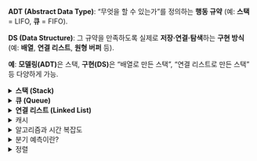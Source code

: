 <strong>ADT (Abstract Data Type)</strong>: “무엇을 할 수 있는가”를 정의하는 <strong>행동 규약</strong> (예: <strong>스택</strong> = LIFO, <strong>큐</strong> = FIFO).

<strong>DS (Data Structure)</strong>: 그 규약을 만족하도록 실제로 <strong>저장·연결·탐색</strong>하는 <strong>구현 방식</strong> (예: <strong>배열</strong>, <strong>연결 리스트</strong>, <strong>원형 버퍼</strong> 등).

<strong>예</strong>: <strong>모델링(ADT)</strong>은 스택, <strong>구현(DS)</strong>은 “배열로 만든 스택”, “연결 리스트로 만든 스택” 등 다양하게 가능.

<details> <summary><strong>스택 (Stack)</strong></summary>

## 정의(ADT)

- <strong>LIFO(후입선출)</strong> 규칙을 가지는 선형 자료구조.

- 한쪽 끝에서만 삽입/삭제가 일어남.

- 최근 원소를 가리키는 멤버 top을 가짐(필드).

## 특징

- 입력·삭제 모두 <strong>한 방향</strong>에서 수행.

- <strong>pop( )</strong> 후 <strong>top</strong>은 <strong>그 직전 원소</strong>를 가리킴.

- <strong>배열/연결 리스트</strong> 등 여러 DS로 구현 가능.

## 대표 연산(메서드)

- `push(x)`: 맨 위에 삽입
- `pop()`: 맨 위 원소 제거+반환  
  ( 요소를 꺼내며 제거하는 연산, 자료구조마다 위치는 다름)

- `top()/peek()`: 맨 위 원소 조회
- `empty()`: 자료구조가 비어 있는지 확인
- `size()`: 자료구조에 들어 있는 요소의 개수를 반환

## 오류 케이스

- <strong>Underflow</strong>: 빈 스택에서 <code>pop</code>/<code>top</code>.

- <strong>Overflow</strong>: 고정 용량에서 한도를 초과한 <code>push</code>.

## 구현방식

- <strong>동적 배열</strong>: 캐시 친화적

- <strong>연결 리스트</strong>: 중간 조작 유리

## <strong>캐시 친화적인 이유</strong>:

CPU는 읽을 때 인접 메모리 블록까지 <strong>프리패치</strong>해 연속 접근이 빠름.

따라서 메모리 상에서 연속된 공간을 차지하는 동적 배열은  
지역성이 캐시 효율이 더 좋음

## 활용 예시

- 브라우저 <strong>뒤로가기</strong>
- <strong>실행 취소(Undo)</strong>
- <strong>후위 표기식 계산</strong>
- <strong>호출 스택</strong>

## Big-O

<strong>Push / Pop / Top</strong>: 평균 <strong>O(1)</strong>.

</details>
<details> <summary><strong>큐 (Queue)</strong></summary>

## 정의(ADT)

- <strong>FIFO(선입선출)</strong> 규칙을 가지는 선형 자료구조.

- 뒤(<strong>rear</strong>)로 삽입, 앞(<strong>front</strong>)에서 삭제 — <strong>입·출력 위치 분리</strong>.

## 특징

- <strong>front</strong>: 삭제/조회가 일어나는 위치(맨 앞).

- <strong>rear</strong>: 삽입이 일어나는 위치(맨 뒤).

- 먼저 들어온 데이터가 먼저 나가는 <strong>대기 행렬</strong>.

- <strong>배열 / 연결 리스트</strong> 등 여러 DS로 구현 가능.

## 대표 연산(메서드)

- <strong>`enqueue(x)`</strong>: 뒤(<strong>rear/back</strong>)에 삽입.

- <strong>`dequeue()`</strong>: 앞(<strong>front</strong>)에서 제거+반환.

- <strong>`front()` / `peek()`</strong>: 가장 앞 요소 조회(보존).

- <strong>`empty()`</strong>: 공백 여부

- <strong>`size()`</strong>()요소 수 확인.

## 오류 케이스

- <strong>Underflow</strong>: 빈 큐에서 <code>dequeue</code>.

- <strong>Overflow</strong>: 고정 용량에서 한도를 초과한 <code>enqueue</code>.

## 구현방식

### 단순 배열

- 구현이 간단함
- 인덱스가 정적으로 관리되어 인덱스 활용이 제한적  
  (front와 rear가 오직 증가만 하기 때문에 `dequeue` 연산으로 제거된 인덱스 재사용 불가)

  → <strong>원형 큐</strong>로 보완해 빈 칸을 재활용.

### 원형 큐

- rear와 front를 모듈러 연산(%, mod)으로 관리하여  
  인덱스가 순환하는 구조의 큐

- 인덱스 갱신:  
  rear = `(rear + 1) % capacity`  
  front = `(front + 1) % capacity`

- 크기 계산(현재 원소 개수):  
  size = `(rear - front + capacity) % capacity`

- isEmpty:  
  `size == 0`  
  `rear == front`

- isFull:  
  `size == capacity - 1`  
  `(rear+1) % capacity == front`

  rear == front가 empty와 full을 동시에 충족하므로  
  full인 경우 capacity - 1을 기준으로 삼아 관리하거나  
  size의 값을 추적하는 변수를 따로 관리해야함

### 연결 리스트

<strong>장점</strong>

- 삽입 / 삭제 성능이 좋음 - 데이터 이동이 없음  
  (배열은 원소 제거시 뒤의 원소를 한칸씩 땡겨야함)
- 확장 시 리사이즈 불필요 - 노드 단위 동적 할당  
  (배열은 확장 시 더 큰 배열 생성 + 원소 복사 과정을 거침)
- 배열의 크기를 유연하게 바꿀 수 있어 데이터 개수가 예측 불가능할 때 좋음

<strong>단점</strong>

- 구현이 비교적 복잡함
- 캐시 효율 낮음 - 비연속 메모리
- 메모리 효율 낮음 - 각 노드마다 포인터(next / prev) 저장

## 활용 예

<strong>프로세스 스케줄링</strong>, <strong>윈도우 메시지 큐</strong>.

<strong>캐시/파이프라인</strong>, <strong>BFS</strong>.

## Big-O

<strong>Enqueue / Dequeue / Front</strong>: <strong>O(1)</strong> (원형 배열/연결 리스트 기준).

</details>

<details> <summary><strong>연결 리스트 (Linked List)</strong></summary>

## 정의(ADT)

노드들이 포인터(next[, prev])로 연결된 선형 자료구조.  
배열처럼 연속된 메모리 블록이 아니라, 포인터로 서로 연결되어 있음.

## 구현(DS)

- 단일(Singly): next만

- 이중(Doubly): prev/next 모두

- 원형(Circular): tail.next === head

## 대표 연산

### 삽입 (Insertion)

- 어느 위치에든 새 노드 삽입
- 앞(head)이나 뒤(tail), 노드 사이 등.

### 삭제 (Deletion)

- 특정 위치의 노드 삭제
- 최소한 pop은 필수

### 탐색/순회 (Traversal / Search)

- 특정 값 x를 가진 노드 탐색 (선형 검색)

- 순회(반복자 제공)

### 접근 (Access)

- 특정 위치 노드 값 반환

인덱스 임의 접근은 불가하므로, 특정 지점부터 하나씩 순차적으로 접근해야함

## 특징

- 인덱스 기반 접근 불가능 → 배열보다 검색이 느림

- 배열과 달리 연속 메모리 불필요 → 크기 변경에 유연

- 포인터 저장 오버헤드 발생 → 메모리 효율에 안좋음

- 캐시 친화성 낮음 (비연속 메모리로 인해 약한 지역성)

## 오류 케이스

- 잘못된 포인터 참조: 삭제된 노드 사용 시 런타임 오류

- 메모리 누수: 삭제 시 prev/next 절연(null) 처리 안 할 경우

- 경계 처리: 빈 리스트, head/tail 삭제 시 특별 처리 필요

{ value, next[, prev] }

## 단일 리스트

- 한 방향(next)만 연결 → 구현 단순, 메모리 효율적

- 역방향 탐색 불가

## 이중 리스트

- 양방향(prev/next) 연결 → 앞뒤 탐색·삭제 유리

- 불변식 유지 필요:  
  `x.next.prev === x`  
  `x.prev.next === x`

- 메모리 오버헤드 증가(prev 추가)

## 원형 리스트

- `tail.next === head`: 원형 구조

- sentinel(더미 노드) 또는 size 필드를 두어
  empty / full 상태 판별 및 경계 단순화

## 활용 예

- LRU 캐시: 해시 + 이중 리스트 조합

- 라운드 로빈 스케줄링: 원형 리스트

- 갤러리/Alt+Tab 전환: 순환적 탐색 구조

## Big-O

- 탐색: O(n)

- 삽입/삭제(노드 참조 기반): O(1)

- front/back 삽입/삭제: O(1) (head/tail 참조 유지 시)

## 배열 vs 리스트

배열: 인덱스 기반 랜덤 접근 O(1), 중간 삽입/삭제 O(n)

리스트: 중간 삽입/삭제 O(1) (참조노드 필요), 탐색 O(n)

선택 기준: “빠른 읽기” vs “삽입/삭제 빈도”

</details>

<details><summary>캐시</summary>

## 정의

원본보다 지연시간이 낮고(더 “가까운”) 빠른 계층에  
데이터의 복사본을 임시 저장해 재접근을 빠르게 하는 메커니즘.

## 키워드

- 정본이 아님(사본 또는 파생물)
- 원본 경로보다 더 빠른 접근
- 재구성 가능

## 캐시 오염

### 정의

유용한 데이터 대신 불필요한 데이터들이 캐시를 차지해 캐시 성능을 떨어뜨리는 현상.

재사용률이 높은 데이터만 캐시에 저장하도록 캐시 전략을 설정해야함

## 정책

### 빠른 조합(현업에서 자주 쓰는 세트)

API 응답 캐시: Cache-aside + TTL + LRU + singleflight + negative cache

카탈로그/상품: Read-through + 이벤트 무효화 + 버전 키 + Stale-while-revalidate

쓰기 많은 랭킹/카운터: Write-back(+주기적 flush) + TinyLFU(Admission) + 샤딩

### 접근 패턴(읽기/쓰기 전략)

- Cache-aside(=Lazy loading):  
  앱이 캐시 우선 조회  
  캐시 미스 → 원본에서 가져와 캐시에 넣고 반환.  
  단순하고 범용적, 쓰기 · 무효화를 직접 관리해야 함.

- Read-through:  
  앱은 캐시만 호출  
  캐시 미스 → 알아서 원본을 조회해 캐시를 채움.  
  캐시 / 미들웨어에 읽기 경로를 위임하고 싶을 때 적합.

- Write-through:  
  쓰기 요청을 캐시와 원본 모두에 즉시 반영.  
  일관성 관리는 쉽지만 쓰기 성능 이득은 제한적.

- Write-back(=Write-behind):  
  캐시에만 기록 후, 원본은 배치/비동기로 반영.  
  쓰기 성능↑, 장애 시 유실 방지(큐/로그/재시도) 필수.

- Write-around:  
  쓰기는 원본만 갱신, 읽을 때 필요해지면 캐시에 적재.
  일시성 · 단발성 데이터로 캐시 오염 방지.

### 만료·무효화(신선도 정책)

- TTL/Absolute Expiration:  
  저장 시점 기준 고정 만료시간 설정.  
  업데이트 빈도가 낮거나, 약간의 오래된(stale) 값이 허용될 때 사용.

- Sliding Expiration:  
  접근할 때마다 만료시간 연장.  
   자주 쓰는 항목을 오래 유지하고 싶을 때 사용.

- Explicit Invalidation:  
  이벤트 발생 시 지정 키(키/프리픽스/태그)를 즉시 무효화.
  상품가격/게시글 수정 등 변경 즉시 반영해야 할 때 사용.

- Revalidation(검증 후 재사용):  
  원본 변경 여부에 따라 캐시 갱신을 결정.
  원본 부하/전송 비용을 최소화하며 신선도 보장.

- Stale-while-revalidate / Stale-on-error:  
  오래된(stale) 값을 즉시 반환.  
  백그라운드에서 새로고침 / 원본 장애 시 낡은 값 임시 허용.  
  사용자 지연 최소화 + 안정성 향상.

### 교체(Eviction) 정책

- LRU:  
  가장 오래 쓰이지 않은 항목부터 제거.  
  시간 지역성에 강함.

- LFU / TinyLFU:  
  사용 빈도가 낮은 항목 제거.  
  핫 키가 뚜렷하고, 대형 일회성 응답 많은 환경에 적합.

- FIFO / CLOCK / SLRU / ARC:  
  메모리·패턴·구현 난이도에 따라 대안 선택.

### 적재·사전채움(Admission/Prefetch)

- Admission(입장 규칙):  
  크기·비용·빈도 기준으로 캐싱 여부를 결정.  
  한 번 쓰고 버리는 대형 응답으로 인한 캐시 오염 방지.

- Prefetch/Pre-warm:  
  배포/스파이크 전 선적재, 시퀀스 다음 페이지 미리 채움.
  콜드스타트·초기 지연 완화.

- Negative Caching:  
  “존재하지 않음/404/빈 결과”를 짧게 캐시.
  불필요한 원본 조회 폭주 방지.

### 일관성·동기화(Consistency/Cohere­ncy)

- Write-through / Read-your-writes 보장: 같은 클라이언트가 바로 쓴 값을 곧바로 읽게.

- Event-driven Invalidation: DB 변경 이벤트→캐시 무효화(메시지 버스/PubSub).

- 버전 키/해시 키: product:{id}:v{version} 처럼 키에 버전을 포함.
  정확성↑, 키 회전으로 안전한 롤아웃.

### 다층·분산 설계

- L1/L2 캐시: 프로세스 내(in-memory) → 분산 캐시(Redis/Memcached) → CDN/프록시.
  핫 데이터는 가까운 곳(L1)에서 초저지연, L2로 공유률↑.

- 샤딩/Consistent Hashing: 키 분산으로 확장성·평형 유지.

- 복제(Replication): 가용성↑, 읽기 스케일링. 정합성 규칙을 명확히.

7. 폭주·장애 대응

- Stampede 방지: 단일 비행(singleflight)/뮤텍스로 동일 키 동시 재생성 차단.

- Jittered TTL / Probabilistic Early Expiration: 만료 시점 분산.

- Circuit Breaker / Backoff: 원본 장애 시 연쇄 실패 차단, 점진적 복구.
</details>

<details><summary>알고리즘과 시간 복잡도</summary>

## 정의

- 알고리즘 분석: 알고리즘이 소모하는 자원(시간·메모리)을 분석하는 것

- 시간 복잡도: 속도 관점
- 공간 복잡도: 메모리 사용량 관점

알고리즘을 시간과 공간의 관점에서 분석하며  
일반적으로 시간에 초점을 두어 평가함.

실행시간은 실행환경에 따라 달라지므로, 연산 횟수 증가율을 기준으로 분석함.

점근적 표기법을 사용하여 입력 크기(n)가 커질 때의 증가율을 표현

## 점근적 표기법

실행 시간이나 메모리 사용량을 T(n)으로 두고(입력 크기
n에 대한 함수),  
n→∞일 때의 증가율을 Big-O, Ω, Θ로 표현.

### 종류

### 2) 세 가지 점근적 표기법

- Big-O (O) — 상한 (최악/증가율 최대치)
  최악의 경우, 가장 느린 경우를 의미  
  예: 삽입 정렬은 O(n²) = 가장 느린 경우에 n²

- Big-Ω (Ω) — 하한 (최소 보장)
  최선의 경우, 가장 빠른 경우를 의미  
  예: 삽입 정렬은 Ω(n) = 가장 빠를 경우에 n

- Big-Θ (Θ) — 상하한 동일
  최선과 최악이 같아, 실제 성능이 일정한 경우
  예: 이분 탐색은 Θ(log n) = 성능이 일정함

- 그외에도 Little-o, Little-ω 등이 있음

## 주요 복잡도

### O(1) — 상수 시간

- 입력 크기 `n`과 무관하게 일정한 수행 시간
- 예시: 배열 인덱스로 접근 `arr[i]`
- 그래프: 평평한 선

### O(log n) — 로그 시간

- 입력 크기를 절반씩 줄이는 과정
- 예시: 이분 탐색, 균형 이진트리 탐색
- 특징: `n`이 2배 → 연산 횟수는 1 증가

### O(n) — 선형 시간

- 입력 크기에 비례
- 예시: 배열 전체 순회, 선형 탐색
- 특징: 입력 2배 → 수행 시간도 2배

### O(n log n) — 로그-선형 시간

- 선형 반복 + 로그 단계 결합
- 예시: 퀵/머지/힙 정렬
- 특징: `O(n²)`보다는 훨씬 작음

### O(n²) — 이차 시간

- 중첩 반복문에서 발생
- 예시: 버블 정렬, 삽입 정렬, 플로이드-워셜
- 특징: `n=1000 → 1,000,000 연산`

### O(2^n) — 지수 시간

- 입력 1 증가 → 연산량 2배
- 예시: 부분집합 탐색, 피보나치 재귀
- 특징: `n=30` → 수억 단위 연산

### O(n!) — 팩토리얼 시간

- 가능한 모든 순서 탐색
- 예시: 외판원 문제 완전탐색, 순열 생성
- 특징: `n=20` → 2.4조 연산

### 그 외

- **O(√n)**: 약수 찾기
- **O(log log n)**: 로그를 반복 적용하는 경우
- **O(α(n))**: inverse Ackermann 함수, 거의 상수

## 분할상환(Armortized) 복잡도

- 알고리즘의 여러 연산을 묶어 평균화 하는 분석 기법.
- 알고리즘의 성능에 영향을 미치는 다른 요인들을 전부 고려함.
- 각 연산의 평균 수행성능을 보장함.

## 보완/추가 개념

### 실제 체감 차이

- 작은 입력에서는 O(n²) 정렬이 더 빠를 수 있음 (상수항·구현 단순성)
- 실무에서는 하이브리드 정렬 사용 (팀소트, 인트로소트)

</details>

<details><summary> 분기 예측이란?</summary>

## 분기 예측이란?

CPU는 파이프라인 방식으로 “앞으로 실행할 명령어”를 미리 가져와서 준비함.  
if (a > b) 같은 조건문(분기)이 나오면, 결과를 모른 채로 실행해야 함.

그래서 CPU가 결과를 예상하여 명령어를 미리 준비함.

예상이 맞으면 그대로 진행하지만, 예상이 틀리면 준비한 명령어들을 버리고 다시 로드해야함.  
→ 큰 성능 손해가 발생

## 대안

- 조건문 없는 스왑 기법 (branchless swap):  
  조건문을 연산으로 대체해, 항상 같은 실행 경로를 밟게 만드는 방법.

- 정렬 네트워크(sorting network):  
  분기 대신 고정된 비교·교환 패턴으로 동작

- 데이터 정렬 전처리:  
  입력이 거의 정렬돼 있다면 분기 예측 성공률이 높아짐.

</details>

<details><summary>정렬</summary>
<details><summary>버블 정렬 (Bubble Sort)</summary>

## 요약

- 원리: 인접한 두 원소를 비교하여 스왑

- 특징: 비교 기반, 안정적, 제자리, 구현 단순

- 복잡도: 평균/최악 O(n²), 최선 O(n)(조기 종료)

- 활용도: 다른 정렬 사용 추천

## 원리

인접한 두 원소를 비교하여 순서가 잘못되면 스왑하는 비교 기반 정렬

한 번의 패스(전체 순회)가 끝나면 가장 큰 값이 맨 뒤에 고정됨(오름차순 기준)

## 시간·공간·속성

- 시간 복잡도:  
  평균/최악 O(n²), 최선 O(n)(조기 종료 적용 시)

- 공간 복잡도:  
  O(1) (제자리 정렬, in-place)

- 안정성: 안정적(동일 값의 상대 순서 보존)

- 실행 특성: 스왑 횟수가 많아 실제 체감 속도가 느린 편

## 활용처

- 개념 학습: 비교·스왑·패스 개념 설명에 적합

- 거의 정렬된 데이터: 조기 종료가 자주 발생하는 경우

- 작은 입력: 원소 수가 매우 작을 때 간단 구현/시연용

## 한계

- 스왑 비용이 큰 환경에서 특히 비효율적 (데이터 단위의 크기가 큰 경우)

- 입력이 조금만 커져도 O(n²)로 급격히 느려짐 (실 사용 X)

- 동일 난이도라면 삽입 정렬또는 선택 정렬이 더 실용적임

포인터만 변경하는 링크드 리스트의 경우, 스왑 비용은 적지만  
요소에 접근하기 위해 순회하는 비용이 커져서 여전히 비효율적임

## 최적화 로직

- 조기 종료(Early Stopping)
  한 패스 동안 스왑이 없으면 즉시 종료  
  → 최선 O(n) 가능

- 비교 범위 축소(lastSwap 기법)  
  마지막으로 스왑된 위치 이후는 정렬 완료  
  다음 패스에서 해당 인덱스까지만 비교

- 꼬리 구간 생략(고정된 뒤쪽 무시)  
  패스 종료 시 마지막 원소의 위치가 확정되므로,  
  비교 범위를 1씩 줄이는 고정 규칙 적용.

- Cocktail Shaker, Comb, Odd-Even 등 변형이 있음

## 비용 모델(메모리·캐시·분기)

- 메모리: 버블은 스왑 중심 → 쓰기 연산량 많음(스왑당 3회 대입)

- 캐시: 선형 스캔(연속된 인접 원소만 접근)이라 비교 지역성은 좋음

- 분기 예측: 비교-스왑 분기(조건문)가 많아 예측 실패 비용이 누적됨

</details>

<details><summary>선택 정렬 (Selection Sort)</summary>

## 요약

- 원리: 최솟값을 선택해 현재 위치(i)와 스왑

- 복잡도: 비교는 항상 O(n²), 스왑은 최대 n-1

- 성질: 제자리, 불안정, 구현 단순

- 활용도: 쓰기 비용이 매우 큰 환경에서 고려할만함

## 원리

현재 위치 i에서 이후 구간의 최솟값을 찾아  
i와 교환하는 과정을 반복하는 비교 기반 정렬.  
(i = 0 → n-1까지)

한 번의 패스가 끝나면 가장 작은 값이 앞쪽으로 확정됨(오름차순 기준).

## 시간·공간·속성

- 시간 복잡도:
  비교 횟수 ≈ n(n-1)/2 → 최선/평균/최악 모두 O(n²)
  스왑 횟수 ≤ n-1(한 패스에 최대 1회)

- 공간 복잡도:
  O(1) (제자리 정렬, in-place)

- 안정성:
  불안정 정렬(동일 값의 상대 순서가 깨질 수 있음)

## 실행 특성:

비교는 많고, 쓰기(스왑)가 적음 → “쓰기 비용이 비싼 환경”에 적합

## 활용처

- 쓰기 비용이 큰 경우: 데이터 단위가 커 복사 비용이 큰 경우  
  (그래도 n log n 정렬보다는 안좋음)

- 작은 입력: 원소 수가 매우 적은 경우

- 개념 학습: 선택·교환 개념 설명에 용이

## 한계

- 거의 정렬된 경우에도 비교가 줄지 않음

- 대규모 데이터 비적합: O(n log n) 계열(퀵/머지/힙) 대비 현저히 느림

연결 리스트에 적용하면 포인터만 바꿔 스왑 비용은 적지만,  
매 패스마다 최솟값 탐색 순회가 필요해 여전히 O(n²)

## 최적화 로직

- 양방향 선택 정렬(Double Selection):  
  한 패스에서 최솟값과 최댓값을 동시에 찾아 양 끝에 배치  
  → 패스 수는 줄지만 복잡도는 여전히 O(n²)

- 불필요한 스왑 최소화:  
  찾은 최솟값이 이미 제자리면 스왑 생략 → 쓰기 횟수 감소(여전히 ≤ n-1)

- 힙 정렬(Heap Sort)로 확장:  
  선택 과정을 힙(Heap) 자료구조로 구현 → O(log n)

## 비용 모델(메모리·캐시·분기)

- 메모리: 패스당 0~1회 스왑 → 총 스왑 횟수는 n-1 이하

- 캐시:  
  최솟값 탐색이 선형 스캔 중심이므로 공간 지역성이 좋음

- 분기 예측:  
  '현재 최솟값 갱신 여부' 분기가 반복되나, 스왑 분기 빈도는 낮음

</details>

<details><summary>삽입 정렬 (Insertion Sort)</summary>

## 요약

- 원리:  
  배열을 왼쪽(정렬)과 오른쪽(미정렬)으로 나눈 후,  
  오른쪽(미정렬)에서 뽑아, 왼쪽(정렬)의 알맞은 위치에 삽입.

- 복잡도: 평균/최악 O(n²), 최선 O(n)

- 성질: 안정적, 제자리, 작은 입력/거의 정렬된 데이터에 적합

- 활용도: 단독 주력보단 소규모 구간/보조 루틴으로 사용

## 정의

배열을 “정렬된 부분”과 “미정렬 부분”으로 나누고, 미정렬 부분에서 원소를 하나씩 꺼내어  
정렬된 부분의 알맞은 위치에 삽입하여 전체를 정렬하는 알고리즘

## 원리

1. 배열을 두 부분으로 나눔

   - 왼쪽: 이미 정렬된 부분
   - 오른쪽: 아직 정렬되지 않은 부분

2. 미정렬 구간의 첫 원소(i 번째)를 current로 설정

3. 정렬된 부분의 오른쪽 끝( j = i-1 )부터 역방향으로 탐색

4. j > current 일 경우 array[i] = array[j]로 덮어쓴 후 다음 인덱스로 이동( j-- )

5. 4번을 반복하다 올바른 위치에 current 값 삽입.

6. 이 과정을 i = 1 → n-1까지 반복.

덮어쓰면서 이동하기 때문에 기존 원소를 밀어내는 것처럼 표현됨

버블 정렬, 선택정렬과는 다른 덮어쓰기 방식으로 진행됨.

- 1회 이동 = array[j+1] = array[j] = 대입 1회
- 1회 삽입 = array[j+1] = current = 대입 1회

- 불변식: [0..i) 구간은 항상 정렬됨

<details><summary> 구간 표기법</summary>

## 구간 표기법

대괄호 [ 또는 ] → 해당 끝점을 포함한다(inclusive)

소괄호 ( 또는 ) → 해당 끝점을 포함하지 않는다(exclusive)

## [0..i)의 의미

- 0은 포함됨 → 구간 시작점 포함 (0번째 원소는 정렬된 집합에 포함)

- i는 포함되지 않음 → 구간 끝점 제외 (i번째 원소는 아직 정렬 구간에 포함되지 않음)

- “0번 인덱스부터 i-1번 인덱스까지는 항상 정렬돼 있다”

</details>

## 시간·공간·속성

- 시간 복잡도:

  - 최악(역순 배열): 각 원소가 끝까지 밀리므로 총 대입 ≈ n(n-1)/2 + n ≈ O(n²)
  - 최선(이미 정렬): 각 단계에서 삽입만 1회 → 총 대입 ≈ n

- 공간 복잡도: O(1) (제자리 정렬, in-place)

- 안정성: 안정적(동일 키의 상대 순서 보존)  
  구현 시 > 비교만 사용(동일 값 원소의 상대적 순서 유지)

- 실행 특성: 이동(shift) 중심이라 인접 메모리 쓰기 → 캐시 친화적

- 작은 입력·거의 정렬된 데이터에서 체감 성능이 좋음

## 활용처

- 작은 데이터셋: 상수항이 작아 실사용에서도 빠르게 동작

- 거의 정렬된 데이터: 최선 O(n)에 근접

- 하이브리드 정렬 보조 루틴: 퀵/머지/팀소트 등에서 작은 입력 처리

## 한계

- 무작위·역순 데이터에서는 이동이 많아 성능이 안좋음(O(n²))

- 대규모 데이터에서 O(n log n) 계열보다 성능이 안좋음

- 연결 리스트: 삽입 자체는 O(1) 이지만, 위치 찾기 순회가 필요함 (전체 O(n²))

## 최적화 방법

- 조기 종료:  
  왼쪽 탐색 중 현재 원소 ≤ 키를 만나면 즉시 중단 → 이미 그 앞은 모두 ≤ 키  
  이미 정렬된 배열에서 비교 n-1회, 이동 0회 → O(n)

- 이진 탐색 삽입(Binary Insertion Sort):  
  삽입 위치 탐색을 이진 탐색(O(log n))으로 수행  
  → 비교 횟수 감소, 전체는 여전히 O(n²)

  비교가 비싼 환경(복잡한 키 비교)에서 유의미

- 셸 정렬(Shell Sort)로 확장:  
   멀리 떨어진 원소 정렬시 많은 이동이 필요하다는 기존의 단점을 보완.  
   \
   간격(gap) 을 두고 떨어진 원소들끼리 먼저 부분 정렬한 뒤,  
   점점 간격을 줄여가면서 전체를 정렬하는 알고리즘  
   → O(n^(3/2)) ~ O(n log² n) 수준까지 개선 가능 (최악은 구현/시퀀스에 따라 O(n²))

- 센티넬(Sentinel) 기법:
  배열 맨 앞에 "절대 최소값"을 넣어두고,  
  반복문에서 경계 검사(j >= 0)를 없애는 방식.  
  → index 검사를 기존 비교 조건으로도 수행할 수 있도록 만드는 트릭

## 비용 모델(메모리·캐시·분기)

- 메모리: 연속 이동(shift) → 스왑 대비 쓰기 패턴이 효율적

- 캐시: 왼쪽으로 연속 접근하므로 공간 지역성↑

- 분기 예측: 크기 비교 단일 분기 반복 → 정렬될수록 예측 성공률↑

</details>

<details><summary>병합 정렬 (Merge Sort)</summary>

## 요약

- 원리 : 분할(반씩 쪼갬) → 정복(각자 정렬) → 병합(두 정렬된 리스트를 합침)

- 시간 복잡도: 항상 Θ(n log n) (최선/평균/최악 동일)

- 공간 복잡도:

  - 배열:  
    버퍼 - Θ(n), 스택 - 재귀 O(log n) / 총 - O(n)
  - 연결 리스트:  
    버퍼 - O(1), 스택 - 재귀 O(log n) / 반복 O(1), 총 - 최대 O(1)

- 안정성: 안정 정렬(동일 키의 상대 순서 보존; 동등비교 시 왼쪽 우선 선택)

- 활용: 대용량/안정성 요구 환경, 외부 정렬(디스크), 하이브리드 정렬

함수 호출 스택이란?

## 원리(분할·정복)

lo: 구간의 시작 인덱스 (low)  
hi: 구간의 끝 인덱스 (high)  
mid: 구간의 가운데 인덱스 (middle)

### 분할(Divide)

배열을 왼쪽 A[lo..mid], 오른쪽 A[mid+1..hi] 와 같이 분할

분할 자체는 인덱스 연산 → O(1)

### 정복(Conquer)

두 하위 배열에 동일한 분할 알고리즘을 재귀/반복 적용

길이가 0 또는 1이면 (기저조건) 이미 정렬되었다고 간주 후 재귀 종료.

### 병합(Merge)

정렬된 두 구간을 두 포인터로 한 번 훑으며 합침

한쪽이 소진되면 나머지 전부 복사

### 병합의 불변식

결과 배열의 접두사(prefix)는 항상 정렬됨

다음 후보는 왼쪽 i, 오른쪽 j의 최소값 중 하나

동등 비교 시 왼쪽을 먼저 택하면 안정성 보장

시간 분석 직관

병합은 각 원소를 정확히 한 번 출력 → Θ(n)

재귀 트리 깊이 log₂ n, 각 레벨에서 총 작업량 n → n log n

## 시간·공간·속성

- 시간: 최선/평균/최악 Θ(n log n) → 성능이 일정함

- 공간:

  - 배열: 버퍼 Θ(n), 재귀 스택 O(log n),
    Bottom-up(반복) + 공유 보조배열(aux) 로 스택 제거 가능

  - 연결 리스트: 버퍼(포인터 재연결) O(1)

- 안정성: 안정적

- 적응성: 기본형은 비적응적, “런(run) 감지”로 보완 가능

## 활용처

- 안정성이 필요한 대규모 정렬

- 외부 정렬(External Sort): 메모리에 안 들어오는 초대용량(로그, 트랜잭션)

- 연결 리스트 정렬: 포인터 재배치만으로 효율적

- 하이브리드 정렬: 팀소트(Timsort) 등에서 런 감지 + 병합

## 최적화

- 작은 구간 삽입 정렬(Threshold): 작은 구간은 삽입 정렬로 처리 → 상수항 절감

- 이미 정렬이면 병합 생략: left.last ≤ right.first면 O(n) 병합 생략

- 보조배열 재사용: 호출마다 새 배열 대신 공유 aux 사용 → 할당/복사 비용 감소

- Bottom-up(반복형): run 크기 1,2,4,8…로 키워가며 인접 블록 병합 → 스택 오버헤드 0, 캐시 친화 개선

- 자연 병합(Natural Mergesort): 입력에서 증가/감소 런을 감지해 바로 병합 → 실효 성능↑(팀소트의 핵심)

- 연결 리스트 분할/병합: slow/fast로 중앙 분할, 포인터만 재연결해 안정 병합

- 외부 정렬 최적화: k-way merge(힙) 로 I/O 최소화, replacement selection으로 더 긴 run 생성

- 병렬화: 좌/우 분할을 병렬 처리, 병합도 분할 병합으로 병렬화(워크 스틸링 등)

- 센티넬 사용: 경계 체크 분기 제거(저수준 언어에서 유용)

## 비용 모델(메모리·캐시·분기)

- 메모리: 배열은 버퍼 왕복 복사가 필요 → 쓰기량 큼(보조배열 재사용으로 완화)

- 캐시: 병합은 선형 스트리밍 읽기/쓰기 → 캐시/디스크 접근 패턴에 유리

- 분기 예측: 두 포인터 비교 분기 반복. 런 감지/병합 생략으로 분기 수 자체를 줄일 수 있음

</details>
</details>

